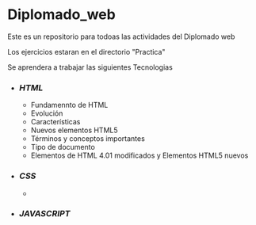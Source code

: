 # Diplomado_web

Este es un repositorio para todoas las actividades del Diplomado web

Los ejercicios estaran en el directorio "Practica"

Se aprendera a trabajar las siguientes Tecnologias

- ### *HTML*
  * Fundamennto de HTML 
  * Evolución
  * Características
  * Nuevos elementos HTML5
  * Términos y conceptos importantes
  * Tipo de documento
  * Elementos de HTML 4.01 modificados y Elementos HTML5 nuevos

- ### *CSS*
    * 

- ### *JAVASCRIPT*


